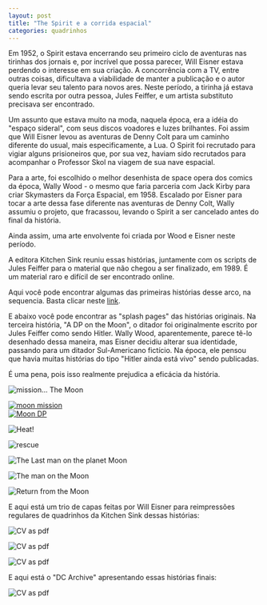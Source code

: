 ```yaml
---
layout: post
title: "The Spirit e a corrida espacial"
categories: quadrinhos
---
```


Em 1952, o Spirit estava encerrando seu primeiro ciclo de aventuras nas tirinhas dos jornais e, por incrível que possa parecer, Will Eisner estava perdendo o interesse em sua criação. A concorrência com a TV, entre outras coisas, dificultava a viabilidade de manter a publicação e o autor queria levar seu talento para novos ares. Neste período, a tirinha já estava sendo escrita por outra pessoa, Jules Feiffer, e um artista substituto precisava ser encontrado.

Um assunto que estava muito na moda, naquela época, era a idéia do "espaço sideral", com seus discos voadores e luzes brilhantes. Foi assim que Will Eisner levou as aventuras de Denny Colt para um caminho  diferente do usual, mais especificamente, a Lua. O Spirit foi recrutado para vigiar alguns prisioneiros que, por sua vez, haviam sido recrutados  para acompanhar o Professor Skol na viagem de sua nave espacial.

Para a arte, foi escolhido o melhor desenhista de space opera dos comics da época, Wally Wood - o mesmo que faria parceria com Jack Kirby para criar Skymasters da Força Espacial, em 1958. Escalado por Eisner para tocar a arte dessa fase diferente nas aventuras de Denny Colt, Wally assumiu o projeto, que fracassou, levando o Spirit a ser cancelado antes do final da história.

Ainda assim,  uma arte envolvente foi criada por Wood e Eisner neste período.

A editora Kitchen Sink reuniu essas histórias, juntamente com os scripts de Jules Feiffer para o material que não chegou a ser finalizado, em 1989. É um material raro e difícil de ser encontrado online.

Aqui você pode encontrar algumas das primeiras histórias desse arco, na sequencia. Basta clicar neste [link](http://ethunter1.blogspot.com/2010/11/sunday-funnies-spirit-moon.html).

E abaixo você pode encontrar  as "splash pages" das histórias originais. Na terceira história, "A DP on the Moon", o ditador  foi originalmente escrito por Jules Feiffer como sendo Hitler. Wally Wood, aparentemente, parece tê-lo desenhado dessa maneira, mas Eisner decidiu alterar sua identidade, passando para um ditador Sul-Americano fictício. Na época, ele pensou que havia muitas histórias do tipo "Hitler ainda está vivo" sendo publicadas.

É uma pena, pois isso realmente prejudica a eficácia da história.


![mission... The Moon](https://drcareca.github.io/_posts/_files/intro.jpg)

<div class="span2">
<a href="../_posts/_files/2.jpg">
    <img src="../_posts/_files/2.jpg"
          title="Mission: the Moon" alt="moon mission"/></a>
</div>

<div class="span2">
         <a href="https://drcareca.github.io/_posts/_files/3.jpg" target="_blank">
           <img src="https://drcareca.github.io/_posts/_files/3.jpg"  title="A DP on the Moon" alt="Moon DP">
         </a>
       </div>

![Heat!](_files/4.jpg)

![rescue](_files/5.jpg)

![The Last man on the planet Moon](_files/6.jpg)

![The  man on the Moon](_files/7.jpg)

![Return from the Moon](_files/8.jpg)


E aqui está um trio de capas feitas por Will Eisner para reimpressões regulares de quadrinhos da Kitchen Sink dessas histórias:

![CV as pdf](_files/capa1.jpg)

![CV as pdf](_files/capa2.jpg)

![CV as pdf](_files/capa3.jpg)


E aqui está o  "DC Archive" apresentando essas histórias finais:

![CV as pdf](_files/encadernado.jpg)
